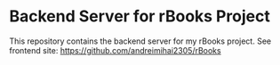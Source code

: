 # Backend Server for rBooks Project

This repository contains the backend server for my rBooks project.
See frontend site: https://github.com/andreimihai2305/rBooks
